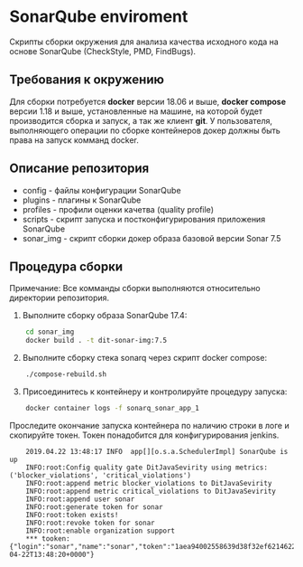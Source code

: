 SonarQube enviroment
====================

Скрипты сборки окружения для анализа качества исходного кода на основе SonarQube (CheckStyle, PMD, FindBugs).

Требования к окружению
----------------------

Для сборки потребуется **docker** версии 18.06 и выше, **docker compose** версии 1.18 и выше, установленные 
на машине, на которой будет производится сборка и запуск, а так же клиент **git**.  У пользователя, выполняющего 
операции по сборке контейнеров докер должны быть права на запуск комманд docker.

Описание репозитория
--------------------

* config - файлы конфигурации SonarQube
* plugins - плагины к SonarQube
* profiles - профили оценки качетва (quality profile)
* scripts - скрипт запуска и постконфигурирования приложения SonarQube 
* sonar_img - скрипт сборки докер образа базовой версии Sonar 7.5

Процедура сборки
----------------

Примечание: Все комманды сборки выполняются относительно директории репозитория.

1. Выполните сборку образа SonarQube 17.4:

```bash
    cd sonar_img 
    docker build . -t dit-sonar-img:7.5
```

2. Выполните сборку стека sonarq через скрипт docker compose:

```bash
    ./compose-rebuild.sh
```

3. Присоединитесь к контейнеру и контролируйте процедуру запуска:

```bash
    docker container logs -f sonarq_sonar_app_1
```

Проследите окончание запуска контейнера по наличию строки в логе и скопируйте токен. 
Токен понадобится для конфигурирования jenkins.  

```
	2019.04.22 13:48:17 INFO  app[][o.s.a.SchedulerImpl] SonarQube is up
	INFO:root:Config quality gate DitJavaSevirity using metrics: ('blocker_violations', 'critical_violations')
	INFO:root:append metric blocker_violations to DitJavaSevirity
	INFO:root:append metric critical_violations to DitJavaSevirity
	INFO:root:append user sonar
	INFO:root:generate token for sonar
	INFO:root:token exists!
	INFO:root:revoke token for sonar
	INFO:root:enable organization support
	*** tooken: {"login":"sonar","name":"sonar","token":"1aea94002558639d38f32ef6214622cf943f14c1","createdAt":"2019-04-22T13:48:20+0000"}
```
